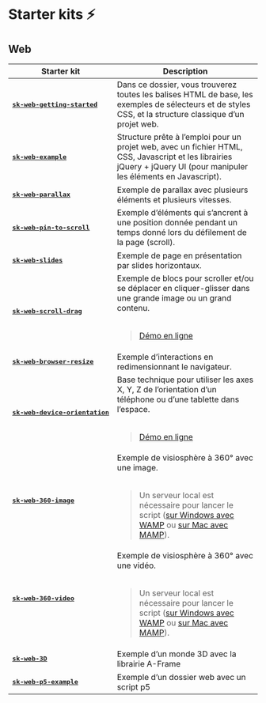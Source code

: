 # Starter kits ⚡️

## Web

<table>
  <thead style="width:50%">
    <tr>
      <th>Starter kit</th>
      <th>Description</th>
    </tr>
  </thead>
  <tbody>
    <tr>
      <td><a href="sk-web-getting-started/"><pre><strong>sk-web-getting-started</strong></pre></a></td>
      <td>Dans ce dossier, vous trouverez toutes les balises HTML de base,
        les exemples de sélecteurs et de styles CSS, et la structure classique d’un projet web.</td>
    </tr>
    <tr>
      <td><a href="sk-web-example/"><pre><strong>sk-web-example</strong></pre></a></td>
      <td>Structure prête à l’emploi pour un projet web,
        avec un fichier HTML, CSS, Javascript et les librairies
        jQuery + jQuery UI (pour manipuler les éléments en Javascript).</td>
    </tr>
    <tr>
      <td><a href="sk-web-parallax/"><pre><strong>sk-web-parallax</strong></pre></a></td>
      <td>Exemple de parallax avec plusieurs éléments et plusieurs vitesses.</td>
    </tr>
    <tr>
      <td><a href="sk-web-pin-to-scroll/"><pre><strong>sk-web-pin-to-scroll</strong></pre></a></td>
      <td>Exemple d’éléments qui s’ancrent à une position donnée pendant un temps donné lors du défilement de la page (scroll).
</td>
    </tr>
    <tr>
      <td><a href="sk-web-slides/"><pre><strong>sk-web-slides</strong></pre></a></td>
      <td>Exemple de page en présentation par slides horizontaux.</td>
    </tr>
    <tr>
      <td><a href="sk-web-scroll-drag/"><pre><strong>sk-web-scroll-drag</strong></pre></a></td>
      <td>Exemple de blocs pour scroller et/ou se déplacer en cliquer-glisser dans une grande image ou un grand contenu.<br>
      <br>
        <blockquote><a href="https://sk-web-scroll-drag.glitch.me">Démo en ligne</a></blockquote>
  </td>
    </tr>
    <tr>
      <td><a href="sk-web-browser-resize/"><pre><strong>sk-web-browser-resize</strong></pre></a></td>
      <td>Exemple d’interactions en redimensionnant le navigateur.</td>
    </tr>
    <tr>
      <td><a href="sk-web-device-orientation/"><pre><strong>sk-web-device-orientation</strong></pre></a></td>
      <td>Base technique pour utiliser les axes X, Y, Z de l’orientation d’un téléphone ou d’une tablette dans l’espace.<br>
      <br>
        <blockquote><a href="https://zealous-cyan-vinyl.glitch.me">Démo en ligne</a></blockquote></td>
    </tr>
    <tr>
      <td><a href="sk-web-360-image/"><pre><strong>sk-web-360-image</strong></pre></a></td>
      <td>Exemple de visiosphère à 360° avec une image.<br><br>
        <blockquote>Un serveur local est nécessaire pour lancer le script (<a href="https://openclassrooms.com/fr/courses/918836-concevez-votre-site-web-avec-php-et-mysql/4237816-preparez-votre-environnement-de-travail#r-4443661">sur Windows avec WAMP</a> ou <a href="https://openclassrooms.com/fr/courses/918836-concevez-votre-site-web-avec-php-et-mysql/4237816-preparez-votre-environnement-de-travail#/id/r-4443692">sur Mac avec MAMP</a>).</blockquote></td>
    </tr>
    <tr>
      <td><a href="sk-web-360-video/"><pre><strong>sk-web-360-video</strong></pre></a></td>
      <td>Exemple de visiosphère à 360° avec une vidéo.<br><br>
        <blockquote>Un serveur local est nécessaire pour lancer le script (<a href="https://openclassrooms.com/fr/courses/918836-concevez-votre-site-web-avec-php-et-mysql/4237816-preparez-votre-environnement-de-travail#r-4443661">sur Windows avec WAMP</a> ou <a href="https://openclassrooms.com/fr/courses/918836-concevez-votre-site-web-avec-php-et-mysql/4237816-preparez-votre-environnement-de-travail#/id/r-4443692">sur Mac avec MAMP</a>).</blockquote></td>
    </tr>
    <tr>
      <td><a href="sk-web-3D/"><pre><strong>sk-web-3D</strong></pre></a></td>
      <td>Exemple d’un monde 3D avec la librairie A-Frame</td>
    </tr>
    <tr>
      <td><a href="sk-web-p5-example/"><pre><strong>sk-web-p5-example</strong></pre></a></td>
      <td>Exemple d’un dossier web avec un script p5</td>
    </tr>
  </tbody>
</table>
